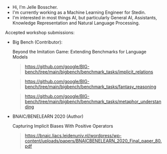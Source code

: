 - Hi, I’m Jelle Bosscher.
- I'm currently working as a Machine Learning Engineer for Stedin.
- I'm interested in most things AI, but particularly General AI, Assistants, Knowledge Representation and Natural Language Processing.

Accepted workshop submissions:
- Big Bench (Contributor): 

    Beyond the Imitation Game: Extending Benchmarks for Language Models
    > https://github.com/google/BIG-bench/tree/main/bigbench/benchmark_tasks/implicit_relations

    > https://github.com/google/BIG-bench/tree/main/bigbench/benchmark_tasks/fantasy_reasoning

    > https://github.com/google/BIG-bench/tree/main/bigbench/benchmark_tasks/metaphor_understanding
- BNAIC/BENELEARN 2020 (Author)

    Capturing Implicit Biases With Positive Operators
    > https://bnaic.liacs.leidenuniv.nl/wordpress/wp-content/uploads/papers/BNAICBENELEARN_2020_Final_paper_80.pdf
